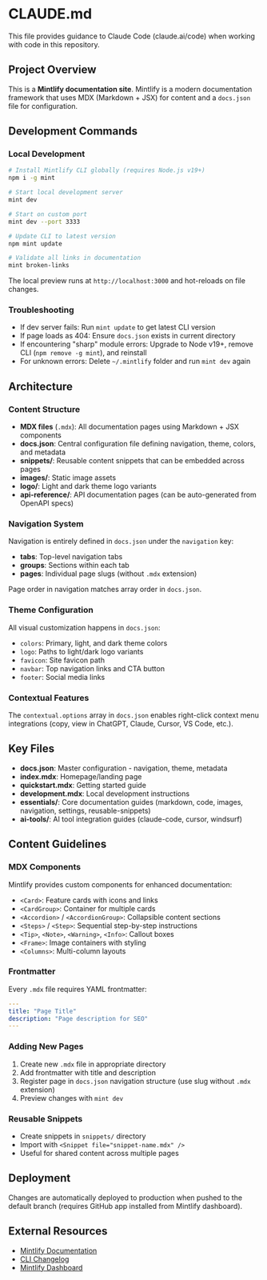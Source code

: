 # CLAUDE.md

This file provides guidance to Claude Code (claude.ai/code) when working with code in this repository.

## Project Overview

This is a **Mintlify documentation site**. Mintlify is a modern documentation framework that uses MDX (Markdown + JSX) for content and a `docs.json` file for configuration.

## Development Commands

### Local Development
```bash
# Install Mintlify CLI globally (requires Node.js v19+)
npm i -g mint

# Start local development server
mint dev

# Start on custom port
mint dev --port 3333

# Update CLI to latest version
npm mint update

# Validate all links in documentation
mint broken-links
```

The local preview runs at `http://localhost:3000` and hot-reloads on file changes.

### Troubleshooting
- If dev server fails: Run `mint update` to get latest CLI version
- If page loads as 404: Ensure `docs.json` exists in current directory
- If encountering "sharp" module errors: Upgrade to Node v19+, remove CLI (`npm remove -g mint`), and reinstall
- For unknown errors: Delete `~/.mintlify` folder and run `mint dev` again

## Architecture

### Content Structure
- **MDX files** (`.mdx`): All documentation pages using Markdown + JSX components
- **docs.json**: Central configuration file defining navigation, theme, colors, and metadata
- **snippets/**: Reusable content snippets that can be embedded across pages
- **images/**: Static image assets
- **logo/**: Light and dark theme logo variants
- **api-reference/**: API documentation pages (can be auto-generated from OpenAPI specs)

### Navigation System
Navigation is entirely defined in `docs.json` under the `navigation` key:
- **tabs**: Top-level navigation tabs
- **groups**: Sections within each tab
- **pages**: Individual page slugs (without `.mdx` extension)

Page order in navigation matches array order in `docs.json`.

### Theme Configuration
All visual customization happens in `docs.json`:
- `colors`: Primary, light, and dark theme colors
- `logo`: Paths to light/dark logo variants
- `favicon`: Site favicon path
- `navbar`: Top navigation links and CTA button
- `footer`: Social media links

### Contextual Features
The `contextual.options` array in `docs.json` enables right-click context menu integrations (copy, view in ChatGPT, Claude, Cursor, VS Code, etc.).

## Key Files

- **docs.json**: Master configuration - navigation, theme, metadata
- **index.mdx**: Homepage/landing page
- **quickstart.mdx**: Getting started guide
- **development.mdx**: Local development instructions
- **essentials/**: Core documentation guides (markdown, code, images, navigation, settings, reusable-snippets)
- **ai-tools/**: AI tool integration guides (claude-code, cursor, windsurf)

## Content Guidelines

### MDX Components
Mintlify provides custom components for enhanced documentation:
- `<Card>`: Feature cards with icons and links
- `<CardGroup>`: Container for multiple cards
- `<Accordion>` / `<AccordionGroup>`: Collapsible content sections
- `<Steps>` / `<Step>`: Sequential step-by-step instructions
- `<Tip>`, `<Note>`, `<Warning>`, `<Info>`: Callout boxes
- `<Frame>`: Image containers with styling
- `<Columns>`: Multi-column layouts

### Frontmatter
Every `.mdx` file requires YAML frontmatter:
```yaml
---
title: "Page Title"
description: "Page description for SEO"
---
```

### Adding New Pages
1. Create new `.mdx` file in appropriate directory
2. Add frontmatter with title and description
3. Register page in `docs.json` navigation structure (use slug without `.mdx` extension)
4. Preview changes with `mint dev`

### Reusable Snippets
- Create snippets in `snippets/` directory
- Import with `<Snippet file="snippet-name.mdx" />`
- Useful for shared content across multiple pages

## Deployment

Changes are automatically deployed to production when pushed to the default branch (requires GitHub app installed from Mintlify dashboard).

## External Resources

- [Mintlify Documentation](https://mintlify.com/docs)
- [CLI Changelog](https://www.npmjs.com/package/mintlify?activeTab=versions)
- [Mintlify Dashboard](https://dashboard.mintlify.com)
